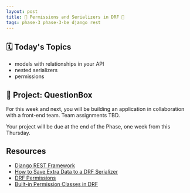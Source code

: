 ```yaml
---
layout: post
title: 🐝 Permissions and Serializers in DRF 🐝
tags: phase-3 phase-3-be django rest
---
```


## 🗓️ Today's Topics

- models with relationships in your API
- nested serializers
- permissions

## 🎯 Project: QuestionBox

For this week and next, you will be building an application in collaboration with a front-end team. Team assignments TBD.

Your project will be due at the end of the Phase, one week from this Thursday.


## Resources

- [Django REST Framework](https://www.django-rest-framework.org/)
- [How to Save Extra Data to a DRF Serializer](https://simpleisbetterthancomplex.com/tutorial/2019/04/07/how-to-save-extra-data-to-a-django-rest-framework-serializer.html)
- [DRF Permissions](https://testdriven.io/blog/drf-permissions/)
- [Built-in Permission Classes in DRF](https://testdriven.io/blog/built-in-permission-classes-drf/)
